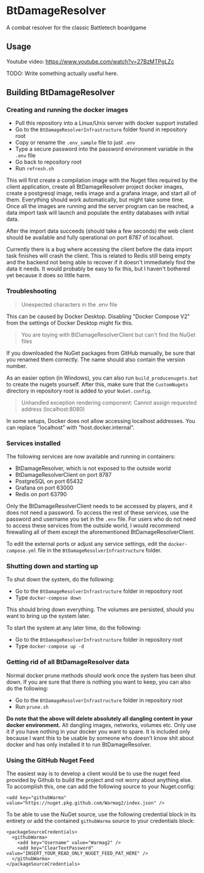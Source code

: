 # BtDamageResolver

A combat resolver for the classic Battletech boardgame

## Usage

Youtube video: https://www.youtube.com/watch?v=27BzMTPgLZc

TODO: Write something actually useful here.

## Building BtDamageResolver

### Creating and running the docker images

* Pull this repository into a Linux/Unix server with docker support installed
* Go to the `BtDamageResolverInfrastructure` folder found in repository root
* Copy or rename the `.env_sample` file to just `.env`
* Type a secure password into the password environment variable in the `.env` file
* Go back to repository root
* Run `refresh.sh`

This will first create a compilation image with the Nuget files required by the client application, create all BtDamageResolver project docker images, create a postgresql image, redis image and a grafana image, and start all of them. Everything should work automatically, but might take some time. Once all the images are running and the server program can be reached, a data import task will launch and populate the entity databases with initial data.

After the import data succeeds (should take a few seconds) the web client should be available and fully operational on port 8787 of localhost.

Currently there is a bug where accessing the client before the data import task finishes will crash the client. This is related to Redis still being empty and the backend not being able to recover if it doesn't immediately find the data it needs. It would probably be easy to fix this, but I haven't bothered yet because it does so little harm.

### Troubleshooting

> Unexpected characters in the .env file

This can be caused by Docker Desktop. Disabling "Docker Compose V2" from the settings of Docker Desktop might fix this.

> You are toying with BtDamageResolverClient but can't find the NuGet files

If you downloaded the NuGet packages from GitHub manually, be sure that you renamed them correctly. The name should also contain the version number.

As an easier option (in Windows), you can also run `build_producenugets.bat` to create the nugets yourself. After this, make sure that the `CustomNugets` directory in repository root is added to your `NuGet.config`.

> Unhandled exception rendering component: Cannot assign requested address (localhost:8080)

In some setups, Docker does not allow accessing localhost addresses. You can replace "localhost" with "host.docker.internal".

### Services installed

The following services are now available and running in containers:

* BtDamageResolver, which is not exposed to the outside world
* BtDamageResolverClient on port 8787
* PostgreSQL on port 65432
* Grafana on port 63000
* Redis on port 63790

Only the BtDamageResolverClient needs to be accessed by players, and it does not need a password. To access the rest of these services, use the password and username you set in the `.env` file.
For users who do not need to access these services from the outside world, I would recommend firewalling all of them except the aforementioned BtDamageResolverClient.

To edit the external ports or adjust any service settings, edit the `docker-compose.yml` file in the `BtDamageResolverInfrastructure` folder.

### Shutting down and starting up

To shut down the system, do the following:

* Go to the `BtDamageResolverInfrastructure` folder in repository root
* Type `docker-compose down`

This should bring down everything. The volumes are persisted, should you want to bring up the system later.

To start the system at any later time, do the following:

* Go to the `BtDamageResolverInfrastructure` folder in repository root
* Type `docker-compose up -d`

### Getting rid of all BtDamageResolver data

Normal docker prune methods should work once the system has been shut down. If you are sure that there is nothing you want to keep, you can also do the following:

* Go to the `BtDamageResolverInfrastructure` folder in repository root
* Run `prune.sh`

**Do note that the above will delete absolutely all dangling content in your docker environment.** All dangling images, networks, volumes etc. Only use it if you have nothing in your docker you want to spare. It is included only because I want this to be usable by someone who doesn't know shit about docker and has only installed it to run BtDamageResolver.

### Using the GitHub Nuget Feed

The easiest way is to develop a client would be to use the nuget feed provided by Github to build the project and not worry about anything else. To accomplish this, one can add the following source to your Nuget.config:

    <add key="githubWarma" value="https://nuget.pkg.github.com/Warmag2/index.json" />

To be able to use the NuGet source, use the following credential block in its entirety or add the contained `githubWarma` source to your credentials block:

    <packageSourceCredentials>
      <githubWarma>
        <add key="Username" value="Warmag2" />
        <add key="ClearTextPassword" value="INSERT_YOUR_READ_ONLY_NUGET_FEED_PAT_HERE" />
      </githubWarma>
    </packageSourceCredentials>
